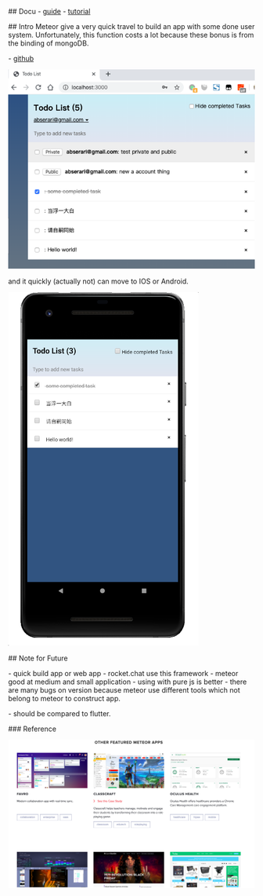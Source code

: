 \## Docu
\- [guide](https://guide.meteor.com/mobile.html#introduction)
\- [tutorial](https://www.meteor.com/tutorials)

\## Intro
Meteor give a very quick travel to build an app with some done user system. Unfortunately, this function costs a lot because these bonus is from the binding of mongoDB.

\- [github](https://github.com/yhyddr/TodoListByMeteor)

![image.png](assert/1581333530650-d6d5470a-539e-4290-a7fa-b506b3efa256.png)

and it quickly (actually not) can move to IOS or Android.

![image.png](assert/1581329924067-a28661bf-5214-4fbf-8d07-8c5529f9a49d.png)

\## Note for Future

\- quick build app or web app
\- rocket.chat use this framework
\- meteor good at medium and small application
\- using with pure js is better
\- there are many bugs on version because meteor use different tools which not belong to meteor to construct app.

\- should be compared to flutter.

\### Reference

![image.png](assert/1581345794915-22cd6f27-d6fe-4c19-baa7-0f9448127768.png)